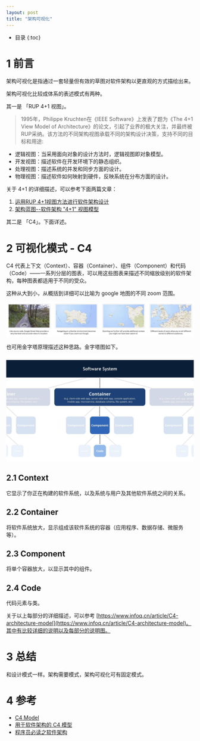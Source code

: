 ```yaml
---
layout: post
title: "架构可视化"
---
```


* 目录
{:toc}

# 1 前言

架构可视化是指通过一套轻量但有效的草图对软件架构以更直观的方式描绘出来。

架构可视化比较成体系的表述模式有两种。

其一是 「RUP 4+1 视图」。

> 1995年，Philippe Kruchten在《IEEE Software》上发表了题为《The 4+1 View Model of Architecture》的论文，引起了业界的极大关注，并最终被RUP采纳。该方法的不同架构视图承载不同的架构设计决策，支持不同的目标和用途:
>
* 逻辑视图：当采用面向对象的设计方法时，逻辑视图即对象模型。
* 开发视图：描述软件在开发环境下的静态组织。
* 处理视图：描述系统的并发和同步方面的设计。
* 物理视图：描述软件如何映射到硬件，反映系统在分布方面的设计。

关于 4+1 的详细描述，可以参考下面两篇文章：
1. [运用RUP 4+1视图方法进行软件架构设计](https://www.ibm.com/developerworks/cn/rational/06/r-wenyu/index.html)
2. [架构蓝图--软件架构 "4+1" 视图模型](https://www.ibm.com/developerworks/cn/rational/r-4p1-view/index.html)

其二是 「C4」。下面详述。

# 2 可视化模式 - C4

C4 代表上下文（Context）、容器（Container）、组件（Component）和代码（Code）——一系列分层的图表，可以用这些图表来描述不同缩放级别的软件架构，每种图表都适用于不同的受众。

这种从大到小，从概括到详细可以比喻为 google 地图的不同 zoom 范围。

<p style="text-align:center">
<img src="../resource/architecture_visualization/google_map_example.jpg"  width="900"/>
</p>

也可用金字塔原理描述这种思路。金字塔图如下。

<p style="text-align:center">
<img src="../resource/architecture_visualization/c4.jpg"  width="900"/>
</p>


## 2.1 Context

它显示了你正在构建的软件系统，以及系统与用户及其他软件系统之间的关系。

## 2.2 Container

将软件系统放大，显示组成该软件系统的容器（应用程序、数据存储、微服务等）。

## 2.3 Component

将单个容器放大，以显示其中的组件。

## 2.4 Code

代码元素与类。

关于以上每部分的详细描述，可以参考 [https://www.infoq.cn/article/C4-architecture-model](https://www.infoq.cn/article/C4-architecture-model)。其中有比较详细的说明以及每部分的说明图。

# 3 总结

和设计模式一样。架构需要模式，架构可视化可有固定模式。

# 4 参考

* [C4 Model](https://c4model.com/)
* [用于软件架构的 C4 模型](https://www.infoq.cn/article/C4-architecture-model)
* [程序员必读之软件架构](https://book.douban.com/subject/26248182/)

